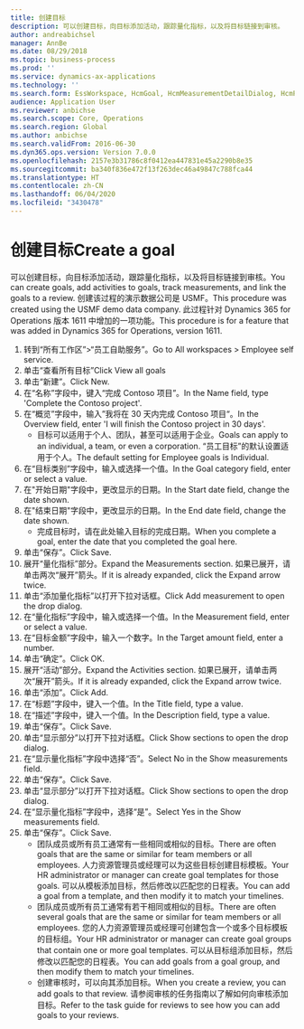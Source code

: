 ```yaml
---
title: 创建目标
description: 可以创建目标，向目标添加活动，跟踪量化指标，以及将目标链接到审核。
author: andreabichsel
manager: AnnBe
ms.date: 08/29/2018
ms.topic: business-process
ms.prod: ''
ms.service: dynamics-ax-applications
ms.technology: ''
ms.search.form: EssWorkspace, HcmGoal, HcmMeasurementDetailDialog, HcmPerfJournalAdd, HcmGoalChangeSettings, HcmEmployeeDevelopmentWorkspace
audience: Application User
ms.reviewer: anbichse
ms.search.scope: Core, Operations
ms.search.region: Global
ms.author: anbichse
ms.search.validFrom: 2016-06-30
ms.dyn365.ops.version: Version 7.0.0
ms.openlocfilehash: 2157e3b31786c8f0412ea447831e45a2290b8e35
ms.sourcegitcommit: ba340f836e472f13f263dec46a49847c788fca44
ms.translationtype: HT
ms.contentlocale: zh-CN
ms.lasthandoff: 06/04/2020
ms.locfileid: "3430478"
---
```

# <a name="create-a-goal"></a><span data-ttu-id="a4639-103">创建目标</span><span class="sxs-lookup"><span data-stu-id="a4639-103">Create a goal</span></span>

<span data-ttu-id="a4639-104">可以创建目标，向目标添加活动，跟踪量化指标，以及将目标链接到审核。</span><span class="sxs-lookup"><span data-stu-id="a4639-104">You can create goals, add activities to goals, track measurements, and link the goals to a review.</span></span> <span data-ttu-id="a4639-105">创建该过程的演示数据公司是 USMF。</span><span class="sxs-lookup"><span data-stu-id="a4639-105">This procedure was created using the USMF demo data company.</span></span> <span data-ttu-id="a4639-106">此过程针对 Dynamics 365 for Operations 版本 1611 中增加的一项功能。</span><span class="sxs-lookup"><span data-stu-id="a4639-106">This procedure is for a feature that was added in Dynamics 365 for Operations, version 1611.</span></span>

1. <span data-ttu-id="a4639-107">转到“所有工作区”>“员工自助服务”。</span><span class="sxs-lookup"><span data-stu-id="a4639-107">Go to All workspaces > Employee self service.</span></span>
2. <span data-ttu-id="a4639-108">单击“查看所有目标”</span><span class="sxs-lookup"><span data-stu-id="a4639-108">Click View all goals</span></span>
3. <span data-ttu-id="a4639-109">单击“新建”。</span><span class="sxs-lookup"><span data-stu-id="a4639-109">Click New.</span></span>
4. <span data-ttu-id="a4639-110">在“名称”字段中，键入“完成 Contoso 项目”。</span><span class="sxs-lookup"><span data-stu-id="a4639-110">In the Name field, type 'Complete the Contoso project'.</span></span>
5. <span data-ttu-id="a4639-111">在“概览”字段中，输入”我将在 30 天内完成 Contoso 项目“。</span><span class="sxs-lookup"><span data-stu-id="a4639-111">In the Overview field, enter 'I will finish the Contoso project in 30 days'.</span></span>
    * <span data-ttu-id="a4639-112">目标可以适用于个人、团队，甚至可以适用于企业。</span><span class="sxs-lookup"><span data-stu-id="a4639-112">Goals can apply to an individual, a team, or even a corporation.</span></span> <span data-ttu-id="a4639-113">“员工目标”的默认设置适用于个人。</span><span class="sxs-lookup"><span data-stu-id="a4639-113">The default setting for Employee goals is Individual.</span></span>  
6. <span data-ttu-id="a4639-114">在“目标类别”字段中，输入或选择一个值。</span><span class="sxs-lookup"><span data-stu-id="a4639-114">In the Goal category field, enter or select a value.</span></span>
7. <span data-ttu-id="a4639-115">在"开始日期"字段中，更改显示的日期。</span><span class="sxs-lookup"><span data-stu-id="a4639-115">In the Start date field, change the date shown.</span></span>
8. <span data-ttu-id="a4639-116">在"结束日期"字段中，更改显示的日期。</span><span class="sxs-lookup"><span data-stu-id="a4639-116">In the End date field, change the date shown.</span></span>
    * <span data-ttu-id="a4639-117">完成目标时，请在此处输入目标的完成日期。</span><span class="sxs-lookup"><span data-stu-id="a4639-117">When you complete a goal, enter the date that you completed the goal here.</span></span>  
9. <span data-ttu-id="a4639-118">单击“保存”。</span><span class="sxs-lookup"><span data-stu-id="a4639-118">Click Save.</span></span>
10. <span data-ttu-id="a4639-119">展开“量化指标”部分。</span><span class="sxs-lookup"><span data-stu-id="a4639-119">Expand the Measurements section.</span></span> <span data-ttu-id="a4639-120">如果已展开，请单击两次“展开”箭头。</span><span class="sxs-lookup"><span data-stu-id="a4639-120">If it is already expanded, click the Expand arrow twice.</span></span>
11. <span data-ttu-id="a4639-121">单击“添加量化指标”以打开下拉对话框。</span><span class="sxs-lookup"><span data-stu-id="a4639-121">Click Add measurement to open the drop dialog.</span></span>
12. <span data-ttu-id="a4639-122">在“量化指标”字段中，输入或选择一个值。</span><span class="sxs-lookup"><span data-stu-id="a4639-122">In the Measurement field, enter or select a value.</span></span>
13. <span data-ttu-id="a4639-123">在“目标金额”字段中，输入一个数字。</span><span class="sxs-lookup"><span data-stu-id="a4639-123">In the Target amount field, enter a number.</span></span>
14. <span data-ttu-id="a4639-124">单击“确定”。</span><span class="sxs-lookup"><span data-stu-id="a4639-124">Click OK.</span></span>
15. <span data-ttu-id="a4639-125">展开“活动”部分。</span><span class="sxs-lookup"><span data-stu-id="a4639-125">Expand the Activities section.</span></span> <span data-ttu-id="a4639-126">如果已展开，请单击两次“展开”箭头。</span><span class="sxs-lookup"><span data-stu-id="a4639-126">If it is already expanded, click the Expand arrow twice.</span></span>
16. <span data-ttu-id="a4639-127">单击“添加”。</span><span class="sxs-lookup"><span data-stu-id="a4639-127">Click Add.</span></span>
17. <span data-ttu-id="a4639-128">在“标题”字段中，键入一个值。</span><span class="sxs-lookup"><span data-stu-id="a4639-128">In the Title field, type a value.</span></span>
18. <span data-ttu-id="a4639-129">在“描述”字段中，键入一个值。</span><span class="sxs-lookup"><span data-stu-id="a4639-129">In the Description field, type a value.</span></span>
19. <span data-ttu-id="a4639-130">单击“保存”。</span><span class="sxs-lookup"><span data-stu-id="a4639-130">Click Save.</span></span>
20. <span data-ttu-id="a4639-131">单击“显示部分”以打开下拉对话框。</span><span class="sxs-lookup"><span data-stu-id="a4639-131">Click Show sections to open the drop dialog.</span></span>
21. <span data-ttu-id="a4639-132">在“显示量化指标”字段中选择“否”。</span><span class="sxs-lookup"><span data-stu-id="a4639-132">Select No in the Show measurements field.</span></span>
22. <span data-ttu-id="a4639-133">单击“保存”。</span><span class="sxs-lookup"><span data-stu-id="a4639-133">Click Save.</span></span>
23. <span data-ttu-id="a4639-134">单击“显示部分”以打开下拉对话框。</span><span class="sxs-lookup"><span data-stu-id="a4639-134">Click Show sections to open the drop dialog.</span></span>
24. <span data-ttu-id="a4639-135">在“显示量化指标”字段中，选择“是”。</span><span class="sxs-lookup"><span data-stu-id="a4639-135">Select Yes in the Show measurements field.</span></span>
25. <span data-ttu-id="a4639-136">单击“保存”。</span><span class="sxs-lookup"><span data-stu-id="a4639-136">Click Save.</span></span>
    * <span data-ttu-id="a4639-137">团队成员或所有员工通常有一些相同或相似的目标。</span><span class="sxs-lookup"><span data-stu-id="a4639-137">There are often goals that are the same or similar for team members or all employees.</span></span>     <span data-ttu-id="a4639-138">人力资源管理员或经理可以为这些目标创建目标模板。</span><span class="sxs-lookup"><span data-stu-id="a4639-138">Your HR administrator or manager can create goal templates for those goals.</span></span> <span data-ttu-id="a4639-139">可以从模板添加目标，然后修改以匹配您的日程表。</span><span class="sxs-lookup"><span data-stu-id="a4639-139">You can add a goal from a template, and then modify it to match your timelines.</span></span>  
    * <span data-ttu-id="a4639-140">团队成员或所有员工通常有若干相同或相似的目标。</span><span class="sxs-lookup"><span data-stu-id="a4639-140">There are often several goals that are the same or similar for team members or all employees.</span></span>     <span data-ttu-id="a4639-141">您的人力资源管理员或经理可创建包含一个或多个目标模板的目标组。</span><span class="sxs-lookup"><span data-stu-id="a4639-141">Your HR administrator or manager can create goal groups that contain one or more goal templates.</span></span> <span data-ttu-id="a4639-142">可以从目标组添加目标，然后修改以匹配您的日程表。</span><span class="sxs-lookup"><span data-stu-id="a4639-142">You can add goals from a goal group, and then modify them to match your timelines.</span></span>  
    * <span data-ttu-id="a4639-143">创建审核时，可以向其添加目标。</span><span class="sxs-lookup"><span data-stu-id="a4639-143">When you create a review, you can add goals to that review.</span></span> <span data-ttu-id="a4639-144">请参阅审核的任务指南以了解如何向审核添加目标。</span><span class="sxs-lookup"><span data-stu-id="a4639-144">Refer to the task guide for reviews to see how you can add goals to your reviews.</span></span>  


